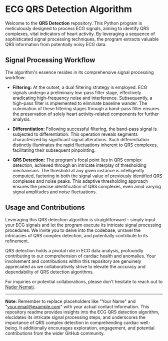 # ECG QRS Detection Algorithm

Welcome to the **QRS Detection** repository. This Python program is meticulously designed to process ECG signals, aiming to identify QRS complexes, vital indicators of heart activity. By leveraging a sequence of sophisticated signal processing techniques, the program extracts valuable QRS information from potentially noisy ECG data.

## Signal Processing Workflow

The algorithm's essence resides in its comprehensive signal processing workflow:

- **Filtering:** At the outset, a dual filtering strategy is employed. ECG signals undergo a preliminary low-pass filter stage, effectively eradicating high-frequency noise and interference. Subsequently, a high-pass filter is implemented to eliminate baseline wander. The culmination of these filtering stages through a band-pass filter ensures the preservation of solely heart activity-related components for further analysis.

- **Differentiation:** Following successful filtering, the band-pass signal is subjected to differentiation. This operation reveals segments characterized by significant signal alterations. Such differentiation distinctly illuminates the rapid fluctuations inherent to QRS complexes, facilitating their subsequent pinpointing.

- **QRS Detection:** The program's focal point lies in QRS complex detection, achieved through an intricate interplay of thresholding mechanisms. The threshold at any given instance is intelligently computed, factoring in both the signal value of previously identified QRS complexes and noise peaks. This adaptive thresholding approach ensures the precise identification of QRS complexes, even amid varying signal amplitudes and noise fluctuations.

## Usage and Contributions

Leveraging this QRS detection algorithm is straightforward – simply input your ECG signals and let the program execute its intricate signal processing procedures. We invite you to delve into the codebase, unravel the intricacies of QRS complex detection, and potentially contribute to its refinement.

QRS detection holds a pivotal role in ECG data analysis, profoundly contributing to our comprehension of cardiac health and anomalies. Your involvement and contributions within this repository are genuinely appreciated as we collaboratively strive to elevate the accuracy and dependability of QRS detection algorithms.

For inquiries or potential collaborations, please don't hesitate to reach out to [Nader Nemati](mailto:nnevar@utu.fi).

---

**Note:** Remember to replace placeholders like "Your Name" and "your.email@example.com" with your actual contact information. This repository readme provides insights into the ECG QRS detection algorithm, elucidates its intricate signal processing steps, and underscores the importance of QRS complex detection in comprehending cardiac well-being. It additionally encourages exploration, engagement, and potential contributions from the wider GitHub community.
